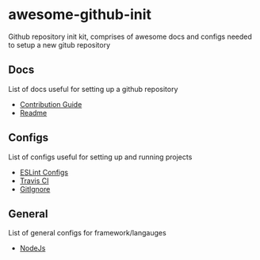 # awesome-github-init

Github repository init kit, comprises of awesome docs and configs needed to setup a new gitub repository


## Docs

List of docs useful for setting up a github repository

- [Contribution Guide](docs/contribution)
- [Readme](docs/readme)

## Configs

List of configs useful for setting up and running projects

- [ESLint Configs](configs/linter)
- [Travis CI](configs/travis)
- [GitIgnore](configs/gitignore)

## General

List of general configs for framework/langauges

- [NodeJs](general/nodejs)